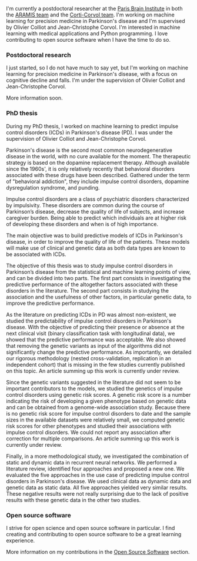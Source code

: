I'm currently a postdoctoral researcher at the
[Paris Brain Institute](https://icm-institute.org/en/)
in both the [ARAMIS team](https://www.aramislab.fr) and the
[Corti-Corvol team](https://institutducerveau-icm.org/en/team/team-corti-corvol/).
I'm working on machine learning for precision medicine in Parkinson's
disease and I'm supervised by Olivier Colliot and Jean-Christophe Corvol.
I'm interested in machine learning with medical applications and Python
programming. I love contributing to open source software when I have the time
to do so.


### Postdoctoral research

I just started, so I do not have much to say yet, but I'm working on machine
learning for precision medicine in Parkinson's disease, with a focus on
cognitive decline and falls. I'm under the supervision of
Olivier Colliot and Jean-Christophe Corvol.

More information soon.


### PhD thesis

During my PhD thesis, I worked on machine learning to predict impulse control
disorders (ICDs) in Parkinson's disease (PD). I was under the supervision of
Olivier Colliot and Jean-Christophe Corvol.

Parkinson's disease is the second most common neurodegenerative disease in
the world, with no cure available for the moment. The therapeutic strategy is
based on the dopamine replacement therapy. Although available since the 1960s',
it is only relatively recently that behavioral disorders associated with these
drugs have been described. Gathered under the term of "behavioral addiction",
they include impulse control disorders, dopamine dysregulation syndrome,
and punding.

Impulse control disorders are a class of psychiatric disorders characterized by impulsivity.
These disorders are common during the course of Parkinson’s disease, decrease
the quality of life of subjects, and increase caregiver burden. Being able to predict
which individuals are at higher risk of developing these disorders and when is of high
importance.

The main objective was to build predictive models of ICDs in Parkinson's disease,
in order to improve the quality of life of the patients. These models will
make use of clinical and genetic data as both data types are known to be
associated with ICDs.

The objective of this thesis was to study impulse control disorders in Parkinson’s
disease from the statistical and machine learning points of view, and can be divided
into two parts. The first part consists in investigating the predictive performance of
the altogether factors associated with these disorders in the literature. The second part
consists in studying the association and the usefulness of other factors, in particular
genetic data, to improve the predictive performance.

As the literature on predicting ICDs in PD was almost non-existent, we studied
the predictability of impulse control disorders in Parkinson's disease.
With the objective of predicting their presence or absence at the next clinical visit
(binary classification task with longitudinal data), we showed that the
predictive performance was acceptable. We also showed that removing the genetic
variants as input of the algorithms did not significantly change the predictive
performance. As importantly, we detailed our rigorous methodology
(nested cross-validation, replication in an independent cohort) that
is missing in the few studies currently published on this topic.
An article summing up this work is currently under review.

Since the genetic variants suggested in the literature did not seem to be
important contributors to the models, we studied the genetics of impulse control
disorders using genetic risk scores. A genetic risk score is a number indicating
the risk of developing a given phenotype based on genetic data and can be obtained
from a genome-wide association study. Because there is no genetic risk score
for impulse control disorders to date and the sample sizes in the available
datasets were relatively small, we computed genetic risk scores for other
phenotypes and studied their associations with impulse control disorders.
We could not report any association after correction for multiple comparisons.
An article summing up this work is currently under review.

Finally, in a more methodological study, we investigated the combination of
static and dynamic data in recurrent neural networks. We performed a literature
review, identified four approaches and proposed a new one. We evaluated the
five approaches in the use case of predicting impulse control disorders in
Parkinson's disease. We used clinical data as dynamic data and genetic data
as static data. All five approaches yielded very similar results. These negative
results were not really surprising due to the lack of positive results with
these genetic data in the other two studies.


### Open source software

I strive for open science and open source software in particular.
I find creating and contributing to open source software to be a great
learning experience.

More information on my contributions in the
[Open Source Software](/open_source_software.md) section.
